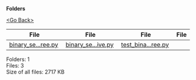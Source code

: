 **Folders**

[&lt;Go Back&gt;](../right.html)

<table><thead><tr class="header"><th><strong>File</strong></th><th><strong>File</strong></th><th><strong>File</strong></th><th><strong>File</strong></th></tr></thead><tbody><tr class="odd"><td><a href="binary_search_tree.py">binary_se...ree.py</a> </td><td><a href="binary_search_tree_recursive.py">binary_se...ive.py</a> </td><td><a href="test_binary_search_tree.py">test_bina...ree.py</a> </td><td></td></tr></tbody></table>

Folders: 1  
Files: 3  
Size of all files: 2717 KB
